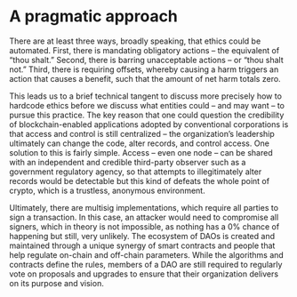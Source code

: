 # A pragmatic approach

There are at least three ways, broadly speaking, that ethics could be automated. First, there is mandating obligatory actions – the equivalent of “thou shalt.” Second, there is barring unacceptable actions – or “thou shalt not.” Third, there is requiring offsets, whereby causing a harm triggers an action that causes a benefit, such that the amount of net harm totals zero.

This leads us to a brief technical tangent to discuss more precisely how to hardcode ethics before we discuss what entities could – and may want – to pursue this practice. The key reason that one could question the credibility of blockchain-enabled applications adopted by conventional corporations is that access and control is still centralized – the organization’s leadership ultimately can change the code, alter records, and control access. One solution to this is fairly simple. Access – even one node – can be shared with an independent and credible third-party observer such as a government regulatory agency, so that attempts to illegitimately alter records would be detectable but this kind of defeats the whole point of crypto, which is a trustless, anonymous environment.

Ultimately, there are multisig implementations, which require all parties to sign a transaction. In this case, an attacker would need to compromise all signers, which in theory is not impossible, as nothing has a 0% chance of happening but still, very unlikely. The ecosystem of DAOs is created and maintained through a unique synergy of smart contracts and people that help regulate on-chain and off-chain parameters. While the algorithms and contracts define the rules, members of a DAO are still required to regularly vote on proposals and upgrades to ensure that their organization delivers on its purpose and vision.
